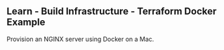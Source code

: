 ## Learn - Build Infrastructure - Terraform Docker Example
Provision an NGINX server using Docker on a Mac.

